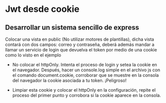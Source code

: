 # Jwt desde cookie
## Desarrollar un sistema sencillo de express

Colocar una vista en public (No utilizar motores de plantillas), dicha vista contará con dos campos: correo y contraseña, deberá además mandar a llamar un servicio de login que devuelva el token por medio de una cookie como lo visto en el ejemplo

- No colocar el httpOnly. Intenta el proceso de login y setea la cookie en el navegador. Después, hacer un console.log simple en el archivo js con el comando document.cookie, corroborar que se muestre en la consola del navegador la cookie asociada a tu token. ¡Peligroso!

- Limpiar esta cookie y colocar el httpOnly en la configuración, repite el proceso del primer punto y corrobora si la cookie aparece en la consola.
